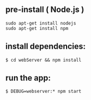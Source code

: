 ## pre-install ( Node.js )
	sudo apt-get install nodejs
	sudo apt-get install npm

## install dependencies:
	$ cd webServer && npm install

## run the app:
	$ DEBUG=webserver:* npm start